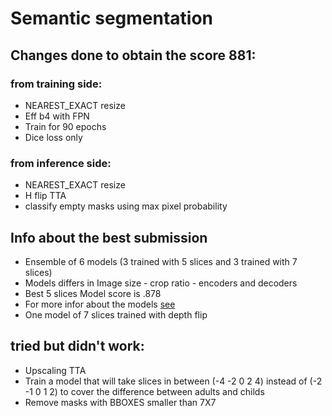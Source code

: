 # Semantic segmentation

## Changes done to obtain the score 881:
### from training side:
* NEAREST_EXACT resize
* Eff b4 with FPN
* Train for 90 epochs
* Dice loss only

### from inference side:
* NEAREST_EXACT resize
* H flip TTA
* classify empty masks using max pixel probability

## Info about the best submission
- Ensemble of 6 models (3 trained with 5 slices and 3 trained with 7 slices)
- Models differs in Image size - crop ratio - encoders and decoders
- Best 5 slices Model score is .878
- For more infor about the models <a href="https://github.com/JaafarMahmoud1/UW-Madison-GI-Tract-Image-Segmentation/blob/Best_single_model/Models_summary.md">see</a>
- One model of 7 slices trained with depth flip  

## tried but didn't work:
- Upscaling TTA
- Train a model that will take slices in between (-4 -2 0 2 4) instead of (-2 -1 0 1 2) to cover the difference between adults and childs
- Remove masks with BBOXES smaller than 7X7
